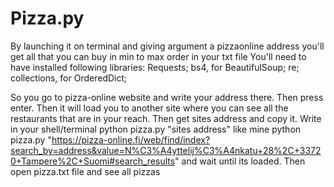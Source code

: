 # Pizza.py
By launching it on terminal and giving argument a pizzaonline address you'll get all that you can buy in min to max order in your txt file
You'll need to have installed following libraries:
  Requests;
  bs4, for BeautifulSoup;
  re;
  collections, for OrderedDict;
  
So you go to pizza-online website and write your address there. Then press enter. Then it will load you to another site where you can see all the restaurants that are in your reach. Then get sites address and copy it. Write in your shell/terminal
python pizza.py "sites address"
like mine
python pizza.py "https://pizza-online.fi/web/find/index?search_by=address&value=N%C3%A4yttelij%C3%A4nkatu+28%2C+33720+Tampere%2C+Suomi#search_results"
and wait until its loaded. Then open pizza.txt file and see all pizzas

